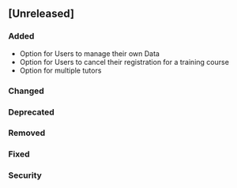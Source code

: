 ## [Unreleased]
### Added
- Option for Users to manage their own Data
- Option for Users to cancel their registration for a training course
- Option for multiple tutors
### Changed
### Deprecated
### Removed
### Fixed
### Security
